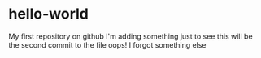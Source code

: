 # hello-world
My first repository on github
I'm adding something just to see
this will be the second commit to the file
oops! I forgot something else
